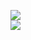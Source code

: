 [![](https://img.shields.io/badge/Made%20With-Github%20Spray-lightgrey.svg?style=for-the-badge&logo=github)](https://github.com/Annihil/github-spray#10925)  
[![](https://i.imgur.com/2DrTn0Z.gif)](https://github.com/Annihil/github-spray)